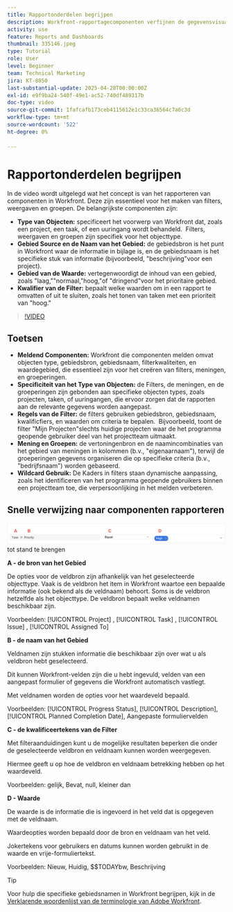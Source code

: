 ```yaml
---
title: Rapportonderdelen begrijpen
description: Workfront-rapportagecomponenten verfijnen de gegevensvisualisatie met op objecten gebaseerde filters, dynamische weergaven, gestructureerde groeperingen en jokertekenfunctionaliteit voor op maat gemaakte inzichten.
activity: use
feature: Reports and Dashboards
thumbnail: 335146.jpeg
type: Tutorial
role: User
level: Beginner
team: Technical Marketing
jira: KT-8850
last-substantial-update: 2025-04-28T00:00:00Z
exl-id: e9f9ba24-540f-49e1-ac52-740df489317b
doc-type: video
source-git-commit: 1fafcafb173ceb4115612e1c33ca36564c7a6c3d
workflow-type: tm+mt
source-wordcount: '522'
ht-degree: 0%

---
```


# Rapportonderdelen begrijpen

In de video wordt uitgelegd wat het concept is van het rapporteren van componenten in Workfront. Deze zijn essentieel voor het maken van filters, weergaven en groepen. De belangrijkste componenten zijn:

* **Type van Objecten:** specificeert het voorwerp van Workfront dat, zoals een project, een taak, of een uuringang wordt behandeld. &#x200B; Filters, weergaven en groepen zijn specifiek voor het objecttype. &#x200B;
* **Gebied Source en de Naam van het Gebied:** de gebiedsbron is het punt in Workfront waar de informatie in bijlage is, en de gebiedsnaam is het specifieke stuk van informatie (bijvoorbeeld, &quot;beschrijving&quot;voor een project). &#x200B;
* **Gebied van de Waarde:** vertegenwoordigt de inhoud van een gebied, zoals &quot;laag,&quot;&quot;normaal,&quot;hoog,&quot;of &quot;dringend&quot;voor het prioritaire gebied. &#x200B;
* **Kwalifier van de Filter:** bepaalt welke waarden om in een rapport te omvatten of uit te sluiten, zoals het tonen van taken met een prioriteit van &quot;hoog.&quot;&#x200B;


>[!VIDEO](https://video.tv.adobe.com/v/335146/?quality=12&learn=on)

## Toetsen

* **Meldend Componenten:** Workfront die componenten melden omvat objecten type, gebiedsbron, gebiedsnaam, filterkwaliteiten, en waardegebied, die essentieel zijn voor het creëren van filters, meningen, en groeperingen. &#x200B;
* **Specificiteit van het Type van Objecten:** de Filters, de meningen, en de groeperingen zijn gebonden aan specifieke objecten types, zoals projecten, taken, of uuringangen, die ervoor zorgen dat de rapporten aan de relevante gegevens worden aangepast. &#x200B;
* **Regels van de Filter:** de filters gebruiken gebiedsbron, gebiedsnaam, kwalificfiers, en waarden om criteria te bepalen. &#x200B; Bijvoorbeeld, toont de filter &quot;Mijn Projecten&quot;slechts huidige projecten waar de het programma geopende gebruiker deel van het projectteam uitmaakt. &#x200B;
* **Mening en Groepen:** de vertoningenbron en de naamincombinaties van het gebied van meningen in kolommen (b.v., &quot;eigenaarnaam&quot;), terwijl de groeperingen gegevens organiseren die op specifieke criteria (b.v., &quot;bedrijfsnaam&quot;) worden gebaseerd. &#x200B;
* **Wildcard Gebruik:** De Kaders in filters staan dynamische aanpassing, zoals het identificeren van het programma geopende gebruikers binnen een projectteam toe, die verpersoonlijking in het melden verbeteren. &#x200B;

## Snelle verwijzing naar componenten rapporteren

![&#x200B; een beeld van het scherm om een filter &#x200B;](assets/reporting-components-1.png) tot stand te brengen

**A - de bron van het Gebied**

De opties voor de veldbron zijn afhankelijk van het geselecteerde objecttype. Vaak is de veldbron het item in Workfront waartoe een bepaalde informatie (ook bekend als de veldnaam) behoort. Soms is de veldbron hetzelfde als het objecttype.
De veldbron bepaalt welke veldnamen beschikbaar zijn.

Voorbeelden: [!UICONTROL Project] , [!UICONTROL Task] , [!UICONTROL Issue] , [!UICONTROL Assigned To]

**B - de naam van het Gebied**

Veldnamen zijn stukken informatie die beschikbaar zijn over wat u als veldbron hebt geselecteerd.

Dit kunnen Workfront-velden zijn die u hebt ingevuld, velden van een aangepast formulier of gegevens die Workfront automatisch vastlegt.

Met veldnamen worden de opties voor het waardeveld bepaald.

Voorbeelden: [!UICONTROL Progress Status], [!UICONTROL Description], [!UICONTROL Planned Completion Date], Aangepaste formuliervelden

**C - de kwalificeertekens van de Filter**

Met filteraanduidingen kunt u de mogelijke resultaten beperken die onder de geselecteerde veldbron en veldnaam kunnen worden weergegeven.

Hiermee geeft u op hoe de veldbron en veldnaam betrekking hebben op het waardeveld.

Voorbeelden: gelijk, Bevat, null, kleiner dan

**D - Waarde**

De waarde is de informatie die is ingevoerd in het veld dat is opgegeven met de veldnaam.

Waardeopties worden bepaald door de bron en veldnaam van het veld.

Jokertekens voor gebruikers en datums kunnen worden gebruikt in de waarde en vrije-formuliertekst.

Voorbeelden: Nieuw, Huidig, $$TODAYbw, Beschrijving

>[!TIP]
>
>Voor hulp die specifieke gebiedsnamen in Workfront begrijpen, kijk in de [&#x200B; Verklarende woordenlijst van de terminologie van Adobe Workfront &#x200B;](https://experienceleague.adobe.com/docs/workfront/using/basics/workfront-terminology-glossary.html?lang=nl-NL).

